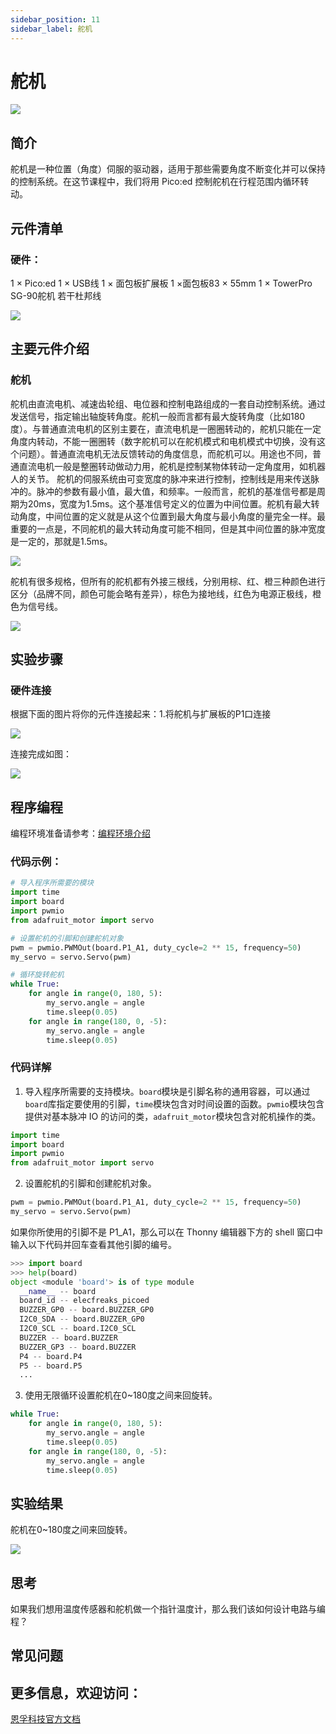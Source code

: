```yaml
---
sidebar_position: 11
sidebar_label: 舵机
---
```


# 舵机

![](./images/pico-ed-starter-kit-case-08-01.png)


## 简介
舵机是一种位置（角度）伺服的驱动器，适用于那些需要角度不断变化并可以保持的控制系统。在这节课程中，我们将用 Pico:ed 控制舵机在行程范围内循环转动。

## 元件清单

### 硬件：
1 × Pico:ed
1 × USB线
1 × 面包板扩展板
1 ×面包板83 × 55mm
1 × TowerPro SG-90舵机
若干杜邦线

![](./images/pico-ed-starter-kit-case-08-02.png)


## 主要元件介绍

### 舵机
舵机由直流电机、减速齿轮组、电位器和控制电路组成的一套自动控制系统。通过发送信号，指定输出轴旋转角度。舵机一般而言都有最大旋转角度（比如180度）。与普通直流电机的区别主要在，直流电机是一圈圈转动的，舵机只能在一定角度内转动，不能一圈圈转（数字舵机可以在舵机模式和电机模式中切换，没有这个问题）。普通直流电机无法反馈转动的角度信息，而舵机可以。用途也不同，普通直流电机一般是整圈转动做动力用，舵机是控制某物体转动一定角度用，如机器人的关节。 舵机的伺服系统由可变宽度的脉冲来进行控制，控制线是用来传送脉冲的。脉冲的参数有最小值，最大值，和频率。一般而言，舵机的基准信号都是周期为20ms，宽度为1.5ms。这个基准信号定义的位置为中间位置。舵机有最大转动角度，中间位置的定义就是从这个位置到最大角度与最小角度的量完全一样。最重要的一点是，不同舵机的最大转动角度可能不相同，但是其中间位置的脉冲宽度是一定的，那就是1.5ms。

![](./images/pico-ed-starter-kit-case-08-03.png)

舵机有很多规格，但所有的舵机都有外接三根线，分别用棕、红、橙三种颜色进行区分（品牌不同，颜色可能会略有差异），棕色为接地线，红色为电源正极线，橙色为信号线。

![](./images/pico-ed-starter-kit-case-08-04.png)

## 实验步骤

### 硬件连接
根据下面的图片将你的元件连接起来：1.将舵机与扩展板的P1口连接

![](./images/pico-ed-starter-kit-case-08-05.png)

连接完成如图：

![](./images/pico-ed-starter-kit-case-08-06.png)

## 程序编程
编程环境准备请参考：[编程环境介绍](https://www.yuque.com/elecfreaks-learn/picoed/er7nuh)

### 代码示例：
```python
# 导入程序所需要的模块
import time
import board
import pwmio
from adafruit_motor import servo

# 设置舵机的引脚和创建舵机对象
pwm = pwmio.PWMOut(board.P1_A1, duty_cycle=2 ** 15, frequency=50)
my_servo = servo.Servo(pwm)

# 循环旋转舵机
while True:
    for angle in range(0, 180, 5):
        my_servo.angle = angle
        time.sleep(0.05)
    for angle in range(180, 0, -5):
        my_servo.angle = angle
        time.sleep(0.05)
```

### 代码详解

1. 导入程序所需要的支持模块。`board`模块是引脚名称的通用容器，可以通过`board`库指定要使用的引脚，`time`模块包含对时间设置的函数。`pwmio`模块包含提供对基本脉冲 IO 的访问的类，`adafruit_motor`模块包含对舵机操作的类。
```python
import time
import board
import pwmio
from adafruit_motor import servo
```

2. 设置舵机的引脚和创建舵机对象。
```python
pwm = pwmio.PWMOut(board.P1_A1, duty_cycle=2 ** 15, frequency=50)
my_servo = servo.Servo(pwm)
```
如果你所使用的引脚不是 P1_A1，那么可以在 Thonny 编辑器下方的 shell 窗口中输入以下代码并回车查看其他引脚的编号。
```python
>>> import board
>>> help(board)
object <module 'board'> is of type module
  __name__ -- board
  board_id -- elecfreaks_picoed
  BUZZER_GP0 -- board.BUZZER_GP0
  I2C0_SDA -- board.BUZZER_GP0
  I2C0_SCL -- board.I2C0_SCL
  BUZZER -- board.BUZZER
  BUZZER_GP3 -- board.BUZZER
  P4 -- board.P4
  P5 -- board.P5
  ...
```

3. 使用无限循环设置舵机在0~180度之间来回旋转。
```python
while True:
    for angle in range(0, 180, 5):
        my_servo.angle = angle
        time.sleep(0.05)
    for angle in range(180, 0, -5):
        my_servo.angle = angle
        time.sleep(0.05)
```

## 实验结果
舵机在0~180度之间来回旋转。

![](./images/pico-ed-starter-kit-case-08.gif)


## 思考
如果我们想用温度传感器和舵机做一个指针温度计，那么我们该如何设计电路与编程？

## 常见问题

## 更多信息，欢迎访问：
[恩孚科技官方文档](https://www.elecfreaks.com/learn-en/)
